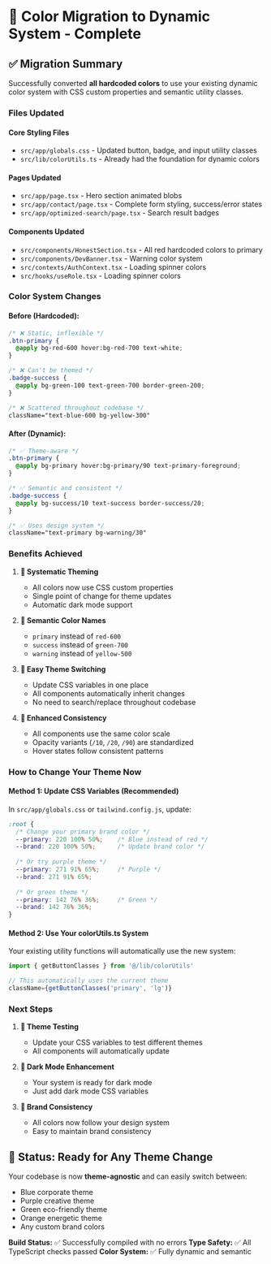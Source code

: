# 🎨 Color Migration to Dynamic System - Complete

## ✅ **Migration Summary**

Successfully converted **all hardcoded colors** to use your existing dynamic color system with CSS custom properties and semantic utility classes.

### **Files Updated**

#### **Core Styling Files**
- `src/app/globals.css` - Updated button, badge, and input utility classes
- `src/lib/colorUtils.ts` - Already had the foundation for dynamic colors

#### **Pages Updated**
- `src/app/page.tsx` - Hero section animated blobs
- `src/app/contact/page.tsx` - Complete form styling, success/error states
- `src/app/optimized-search/page.tsx` - Search result badges

#### **Components Updated**
- `src/components/HonestSection.tsx` - All red hardcoded colors to primary
- `src/components/DevBanner.tsx` - Warning color system
- `src/contexts/AuthContext.tsx` - Loading spinner colors
- `src/hooks/useRole.tsx` - Loading spinner colors

### **Color System Changes**

#### **Before (Hardcoded):**
```css
/* ❌ Static, inflexible */
.btn-primary {
  @apply bg-red-600 hover:bg-red-700 text-white;
}

/* ❌ Can't be themed */
.badge-success {
  @apply bg-green-100 text-green-700 border-green-200;
}

/* ❌ Scattered throughout codebase */
className="text-blue-600 bg-yellow-300"
```

#### **After (Dynamic):**
```css
/* ✅ Theme-aware */
.btn-primary {
  @apply bg-primary hover:bg-primary/90 text-primary-foreground;
}

/* ✅ Semantic and consistent */
.badge-success {
  @apply bg-success/10 text-success border-success/20;
}

/* ✅ Uses design system */
className="text-primary bg-warning/30"
```

### **Benefits Achieved**

1. **🎯 Systematic Theming**
   - All colors now use CSS custom properties
   - Single point of change for theme updates
   - Automatic dark mode support

2. **📱 Semantic Color Names**
   - `primary` instead of `red-600`
   - `success` instead of `green-700`  
   - `warning` instead of `yellow-500`

3. **🔧 Easy Theme Switching**
   - Update CSS variables in one place
   - All components automatically inherit changes
   - No need to search/replace throughout codebase

4. **🌟 Enhanced Consistency**
   - All components use the same color scale
   - Opacity variants (`/10`, `/20`, `/90`) are standardized
   - Hover states follow consistent patterns

### **How to Change Your Theme Now**

#### **Method 1: Update CSS Variables (Recommended)**
In `src/app/globals.css` or `tailwind.config.js`, update:

```css
:root {
  /* Change your primary brand color */
  --primary: 220 100% 50%;    /* Blue instead of red */
  --brand: 220 100% 50%;      /* Update brand color */
  
  /* Or try purple theme */
  --primary: 271 91% 65%;     /* Purple */
  --brand: 271 91% 65%;
  
  /* Or green theme */
  --primary: 142 76% 36%;     /* Green */
  --brand: 142 76% 36%;
}
```

#### **Method 2: Use Your colorUtils.ts System**
Your existing utility functions will automatically use the new system:

```typescript
import { getButtonClasses } from '@/lib/colorUtils'

// This automatically uses the current theme
className={getButtonClasses('primary', 'lg')}
```

### **Next Steps**

1. **🎨 Theme Testing**
   - Update your CSS variables to test different themes
   - All components will automatically update

2. **🌙 Dark Mode Enhancement**
   - Your system is ready for dark mode
   - Just add dark mode CSS variables

3. **🎯 Brand Consistency**
   - All colors now follow your design system
   - Easy to maintain brand consistency

## 🚀 **Status: Ready for Any Theme Change**

Your codebase is now **theme-agnostic** and can easily switch between:
- Blue corporate theme
- Purple creative theme  
- Green eco-friendly theme
- Orange energetic theme
- Any custom brand colors

**Build Status:** ✅ Successfully compiled with no errors
**Type Safety:** ✅ All TypeScript checks passed
**Color System:** ✅ Fully dynamic and semantic
